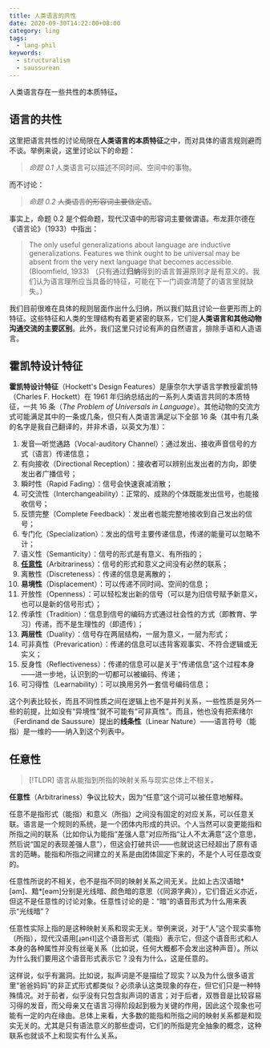 ```yaml
---
title: 人类语言的共性
date: 2020-09-30T14:22:00+08:00
category: ling
tags:
  - lang-phil
keywords:
  - structuralism
  - saussurean
---
```


人类语言存在一些共性的本质特征。

<!-- more -->

## 语言的共性

这里把语言共性的讨论局限在**人类语言的本质特征**之中，而对具体的语言规则避而不谈。举例来说，这里讨论以下的命题：

> _命题 0.1_ 人类语言可以描述不同时间、空间中的事物。

而不讨论：

> _命题 0.2_ ~~人类语言的形容词主要做定语~~。

事实上，命题 0.2 是个假命题，现代汉语中的形容词主要做谓语。布龙菲尔德在《语言论》（1933）中指出：

> The only useful generalizations about language are inductive generalizations. Features we think ought to be universal may be absent from the very next language that becomes accessible. (Bloomfield, 1933)
> （只有通过**归纳**得到的语言普遍原则才是有意义的。我们认为语言理所应当具备的特征，可能在下一门调查清楚了的语言里就缺失。）

我们目前很难在具体的规则层面作出什么归纳，所以我们姑且讨论一些更形而上的特征。这些特征和人类的生理结构有着更紧密的联系，它们是**人类语言和其他动物沟通交流的主要区别**。此外，我们这里只讨论有声的自然语言，排除手语和人造语言。

## 霍凯特设计特征

**霍凯特设计特征**（Hockett's Design Features）是康奈尔大学语言学教授霍凯特（Charles F. Hockett）在 1961 年归纳总结出的一系列人类语言共同的本质特征，一共 16 条（_The Problem of Universals in Language_）。其他动物的交流方式可能满足其中的一条或几条，但只有人类语言满足以下全部 16 条（其中有几条的名字是我自己翻译的，并非术语，以英文为准）：

1. 发音—听觉通路（Vocal-auditory Channel）：通过发出、接收声音信号的方式（语言）传递信息；
2. 有向接收（Directional Reception）：接收者可以辨别出发出者的方向，即使发出者广播信号；
3. 瞬时性（Rapid Fading）：信号会快速衰减消散；
4. 可交流性（Interchangeability）：正常的、成熟的个体既能发出信号，也能接收信号；
5. 反馈完整（Complete Feedback）：发出者也能完整地接收到自己发出的信号；
6. 专门化（Specialization）：发出的信号主要传递信息，传递的能量可以忽略不计；
7. 语义性（Semanticity）：信号的形式是有意义、有所指的；
8. [**任意性**](#任意性)（Arbitrariness）：信号的形式和意义之间没有必然的联系；
9. 离散性（Discreteness）：传递的信息是离散的；
10. **易境性**（Displacement）：可以传递不同时间、空间的信息；
11. 开放性（Openness）：可以轻松发出新的信号（可以是为旧信号赋予新意义，也可以是新的信号形式）；
12. 传承性（Tradition）：信息到信号的编码方式通过社会性的方式（即教育、学习）传递，而不是生理性的（即遗传）；
13. **两层性**（Duality）：信号存在两层结构，一层为意义，一层为形式；
14. 可非真性（Prevarication）：传递的信息可以违背客观事实、不符合逻辑或无实义；
15. 反身性（Reflectiveness）：传递的信息可以是关于“传递信息”这个过程本身——进一步地，认识到的一切都可以被编码、传递；
16. 可习得性（Learnability）：可以换用另外一套信号编码信息；

这个列表比较长，而且不同性质之间在逻辑上也不是并列关系，一些性质是另外一些的前提，比如没有“异境性”就不可能有“可非真性”。而且，他也没有把索绪尔（Ferdinand de Saussure）提出的**线条性**（Linear Nature）——语言符号（能指）是一维的——纳入到这个列表中。

## 任意性

> [!TLDR]
> 语言从能指到所指的映射关系与现实总体上不相关。

**任意性**（Arbitrariness）争议比较大，因为“任意”这个词可以被任意地解释。

任意不是指形式（能指）和意义（所指）之间没有固定的对应关系，可以任意关联。语言是一个规则的系统，是一个团体内形成的共识。个人当然可以变更能指和所指之间的联系（比如你认为能指“差强人意”对应所指“让人不太满意”这个意思，然后说“国足的表现差强人意”），但这会打破共识——也就说这已经超出了原有语言的范畴。能指和所指之间建立的关系是由团体固定下来的，不是个人可任意改变的。

任意性所说的不相关，也不是指不同的映射关系之间无关。比如上古汉语暗\*[əm]、黯\*[eəm]分别是光线暗、颜色暗的意思（《同源字典》），它们音近义亦近，但这不是任意性的讨论对象。任意性讨论的是：“暗”的语音形式为什么用来表示“光线暗”？

任意性实际上指的是这种映射关系和现实无关。举例来说，对于“人”这个现实事物（所指），现代汉语用[ɻən˧˥]这个语音形式（能指）表示它，但这个语音形式和人本身的各种属性并没有丝毫关系（比如说，任何大概都不会发出这种声音）。所以为什么我们要用这个语音形式表示它？没有为什么，这是任意的。

这样说，似乎有漏洞。比如说，拟声词是不是描绘了现实？以及为什么很多语言里“爸爸妈妈”的非正式形式都类似？必须承认这类现象的存在，但它们只是一种特殊情况。对于前者，似乎没有只包含拟声词的语言；对于后者，双唇音是比较容易习得的发音，而父母亲又在语言习得阶段起到极为关键的作用，因此这个现象也可能有一定的内在缘由。总体上来看，大多数的能指和所指之间的映射关系都是和现实无关的。尤其是只有语法意义的那些虚词，它们的所指是完全抽象的概念，这种联系也就谈不上和现实有什么关系。
